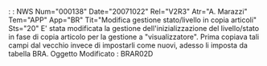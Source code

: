  :  : NWS Num="000138" Date="20071022" Rel="V2R3" Atr="A. Marazzi" Tem="APP" App="BR" Tit="Modifica gestione stato/livello in copia articoli" Sts="20"
E' stata modificata la gestione dell'inizializzazione del livello/stato in fase di copia articolo per la gestione a "visualizzatore". Prima copiava tali campi dal vecchio invece di impostarli come
nuovi, adesso li imposta da tabella BRA.
Oggetto Modificato :  BRAR02D
